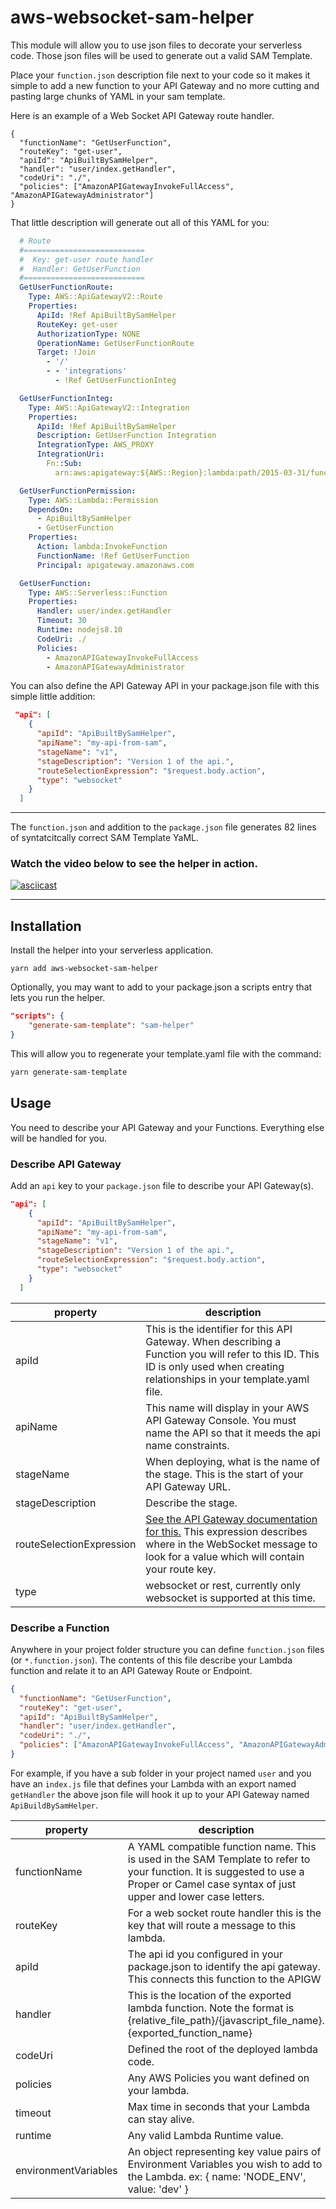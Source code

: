 # aws-websocket-sam-helper

This module will allow you to use json files to decorate your serverless code. Those json files will be used to generate out a valid SAM Template.

Place your `function.json` description file next to your code so it makes it simple to add a new function to your API Gateway and no more cutting and pasting large chunks of YAML in your sam template.

Here is an example of a Web Socket API Gateway route handler. 

```
{
  "functionName": "GetUserFunction",
  "routeKey": "get-user",
  "apiId": "ApiBuiltBySamHelper",
  "handler": "user/index.getHandler",
  "codeUri": "./",
  "policies": ["AmazonAPIGatewayInvokeFullAccess", "AmazonAPIGatewayAdministrator"]
}
```

That little description will generate out all of this YAML for you:

```yaml
  # Route
  #===========================
  #  Key: get-user route handler
  #  Handler: GetUserFunction
  #===========================
  GetUserFunctionRoute:
    Type: AWS::ApiGatewayV2::Route
    Properties:
      ApiId: !Ref ApiBuiltBySamHelper
      RouteKey: get-user
      AuthorizationType: NONE
      OperationName: GetUserFunctionRoute
      Target: !Join
        - '/'
        - - 'integrations'
          - !Ref GetUserFunctionInteg

  GetUserFunctionInteg:
    Type: AWS::ApiGatewayV2::Integration
    Properties:
      ApiId: !Ref ApiBuiltBySamHelper
      Description: GetUserFunction Integration
      IntegrationType: AWS_PROXY
      IntegrationUri:
        Fn::Sub:
          arn:aws:apigateway:${AWS::Region}:lambda:path/2015-03-31/functions/${ GetUserFunction.Arn }/invocations

  GetUserFunctionPermission:
    Type: AWS::Lambda::Permission
    DependsOn:
      - ApiBuiltBySamHelper
      - GetUserFunction
    Properties:
      Action: lambda:InvokeFunction
      FunctionName: !Ref GetUserFunction
      Principal: apigateway.amazonaws.com

  GetUserFunction:
    Type: AWS::Serverless::Function
    Properties:
      Handler: user/index.getHandler
      Timeout: 30
      Runtime: nodejs8.10
      CodeUri: ./
      Policies:
        - AmazonAPIGatewayInvokeFullAccess
        - AmazonAPIGatewayAdministrator
```

You can also define the API Gateway API in your package.json file with this simple little addition:

```json
 "api": [
    {
      "apiId": "ApiBuiltBySamHelper",
      "apiName": "my-api-from-sam",
      "stageName": "v1",
      "stageDescription": "Version 1 of the api.",
      "routeSelectionExpression": "$request.body.action",
      "type": "websocket"
    }
  ]
```

---

The `function.json` and addition to the `package.json` file generates 82 lines of syntatcitcally correct SAM Template YaML.

### Watch the video below to see the helper in action.

[![asciicast](https://asciinema.org/a/3SLhDT8sxTWlTpjpnWbG1uDd7.svg)](https://asciinema.org/a/3SLhDT8sxTWlTpjpnWbG1uDd7)

---

## Installation

Install the helper into your serverless application.

```
yarn add aws-websocket-sam-helper
```

Optionally, you may want to add to your package.json a scripts entry that lets you run the helper.

```json
"scripts": {
    "generate-sam-template": "sam-helper"
}
```

This will allow you to regenerate your template.yaml file with the command:

```sh
yarn generate-sam-template
```

## Usage

You need to describe your API Gateway and your Functions. Everything else will be handled for you.

### Describe API Gateway

Add an `api` key to your `package.json` file to describe your API Gateway(s).

```json
"api": [
    {
      "apiId": "ApiBuiltBySamHelper",
      "apiName": "my-api-from-sam",
      "stageName": "v1",
      "stageDescription": "Version 1 of the api.",
      "routeSelectionExpression": "$request.body.action",
      "type": "websocket"
    }
  ]
```

| property | description |
|---|---|
| apiId | This is the identifier for this API Gateway. When describing a Function you will refer to this ID. This ID is only used when creating relationships in your template.yaml file. |
| apiName | This name will display in your AWS API Gateway Console. You must name the API so that it meeds the api name constraints. |
| stageName | When deploying, what is the name of the stage. This is the start of your API Gateway URL. |
| stageDescription | Describe the stage. |
|routeSelectionExpression | [See the API Gateway documentation for this.](https://docs.aws.amazon.com/apigateway/latest/developerguide/apigateway-websocket-api-selection-expressions.html#apigateway-websocket-api-route-selection-expressions) This expression describes where in the WebSocket message to look for a value which will contain your route key.|
| type | websocket or rest, currently only websocket is supported at this time. |

### Describe a Function

Anywhere in your project folder structure you can define `function.json` files (or `*.function.json`). The contents of this file describe your Lambda function and relate it to an API Gateway Route or Endpoint.

```json
{
  "functionName": "GetUserFunction",
  "routeKey": "get-user",
  "apiId": "ApiBuiltBySamHelper",
  "handler": "user/index.getHandler",
  "codeUri": "./",
  "policies": ["AmazonAPIGatewayInvokeFullAccess", "AmazonAPIGatewayAdministrator"]
}
```

For example, if you have a sub folder in your project named `user` and you have an `index.js` file that defines your Lambda with an export named `getHandler` the above json file will hook it up to your API Gateway named `ApiBuildBySamHelper`.

| property | description | default | required |
|---|---|---|---|
|functionName|A YAML compatible function name. This is used in the SAM Template to refer to your function. It is suggested to use a Proper or Camel case syntax of just upper and lower case letters.||yes|
|routeKey| For a web socket route handler this is the key that will route a message to this lambda.||yes (for websocket)|
|apiId|The api id you configured in your package.json to identify the api gateway. This connects this function to the APIGW||yes|
|handler|This is the location of the exported lambda function. Note the format is {relative_file_path}/{javascript_file_name}.{exported_function_name}|index.handler|no|
|codeUri|Defined the root of the deployed lambda code.|./|no|
|policies|Any AWS Policies you want defined on your lambda.||no|
|timeout|Max time in seconds that your Lambda can stay alive.|30|no|
|runtime|Any valid Lambda Runtime value.|nodejs8.10|no|
|environmentVariables|An object representing key value pairs of Environment Variables you wish to add to the Lambda. ex: { name: 'NODE_ENV', value: 'dev' }||no|



  
